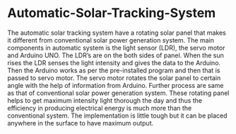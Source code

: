 # Automatic-Solar-Tracking-System

The automatic solar tracking system have a rotating solar panel that makes it different from
conventional solar power generation system. The main components in automatic system is the
light sensor (LDR), the servo motor and Arduino UNO. The LDR’s are on the both sides of
panel. When the sun rises the LDR senses the light intensity and gives the data to the Arduino.
Then the Arduino works as per the pre-installed program and then that is passed to servo
motor. The servo motor rotates the solar panel to certain angle with the help of information
from Arduino. Further process are same as that of conventional solar power generation system.
These rotating panel helps to get maximum intensity light thorough the day and thus the
efficiency in producing electrical energy is much more than the conventional system. The
implementation is little tough but it can be placed anywhere in the surface to have maximum
output.
